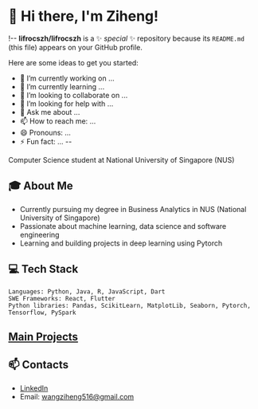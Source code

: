 # 👋 Hi there, I'm Ziheng!

!--
**lifrocszh/lifrocszh** is a ✨ _special_ ✨ repository because its `README.md` (this file) appears on your GitHub profile.

Here are some ideas to get you started:

- 🔭 I’m currently working on ...
- 🌱 I’m currently learning ...
- 👯 I’m looking to collaborate on ...
- 🤔 I’m looking for help with ...
- 💬 Ask me about ...
- 📫 How to reach me: ...
- 😄 Pronouns: ...
- ⚡ Fun fact: ...
--

Computer Science student at National University of Singapore (NUS)

## 🎓 About Me
- Currently pursuing my degree in Business Analytics in NUS (National University of Singapore)
- Passionate about machine learning, data science and software engineering
- Learning and building projects in deep learning using Pytorch

## 💻 Tech Stack
```text
Languages: Python, Java, R, JavaScript, Dart
SWE Frameworks: React, Flutter
Python libraries: Pandas, ScikitLearn, MatplotLib, Seaborn, Pytorch, Tensorflow, PySpark
```

## [Main Projects](https://github.com/lifrocszh/Projects)

## 📫 Contacts
- [LinkedIn](https://www.linkedin.com/in/ziheng-wang-39ab35263/)
- Email: wangziheng516@gmail.com

